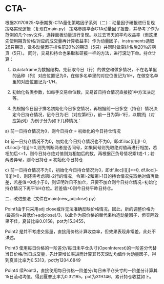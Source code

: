 # CTA-
根据20170925-华泰期货-CTA量化策略因子系列（二）：动量因子研报进行复现
策略实现逻辑（复现在main.py）
策略参照华泰CTA动量因子报告，并参考了作为范例的几个csv文件，选择面板动量进行复现。以过去15天的平均收益率（但这里先使用期货价格/对应的成交量再计算收益率）作为动量因子，instruments选取26只期货，做多动量因子排名前20%的期货（5只）并同时做空排名后20%的期货（5只）。
同时，交易和持仓也采取和研报一样的方法，进行滚动下单。持仓计算：

1.	以dataframe为数据结构，先获取今日（行）的做空和做多情况，不在名单里的品种（列）对应位置记为0，在做多名单里的对应位置记为1/H，在做空名单里的对应位置记为-1/H，

2.	初始化各类参数，如每手交易单位数，交易首日持仓情况直接按1中方法决定等。

3.	先根据今日因子排名初始化今日多空情况，再根据前一日多空（持仓）情况决定今日持仓情况，记今日为i日（对应第i行），前一日为第i-1行，以期货j（对应第j列）为例子分为如下几种情况：

a)	前一日持仓情况为0，则今日持仓 = 初始化的今日持仓情况

b)	前一日持仓情况不为0，初始化今日持仓情况也不为0，即df.iloc[i][j]!=0, df.iloc[i-1][j]!=0,则先判断两者是否同号，如果同号则先取绝对值再进行相加，若相加后<=1，则今日持仓绝对值则为相加后的数，再根据正负号情况乘1或-1；若两者异号，则今日持仓 = 初始化今日持仓

c)	前一日持仓情况不为0，初始化今日持仓情况为0，即df.iloc[i][j]==0, df.iloc[i-1][j]!=0，则还需考虑第i-2行的情况，令第i-2和第i-1日的持仓情况先取绝对值再做差，若差值=0或小于0，则证明昨日不加仓，只要不加仓则今日持仓情况=初始化持仓情况下再平1/H仓位。若差值>0则今日持平昨日持仓。

二．改进想法（文件在main(new_adjclose).py）

Point1由于只采用adj close或许无法准确反映价格情况，因此，新的调整价格为(最高价+最低价+adjclose)/3，以此作为原价格的替代来构造动量因子，但实际效果不佳，夏普比率0.0158，pot为15.3455，

Point2 是并不考虑交易量，直接用价格计算收益率，但效果表现非常差，此处不详述。

Point3 使用每日价格的一阶差分/每日未平仓头寸(OpenInterest)的一阶差分代替当日价格/当日成交量，先计算增长率进而计算其15天滚动均值作为动量因子，得到夏普比率为0.5313，pot为1204.6849

Point4 续Point3，直接使用每日价格一阶差分/每日未平仓头寸的一阶差分计算其15日滚动均值，得到夏普比率为0.32195，pot为319.146，累计持仓收益如下。
